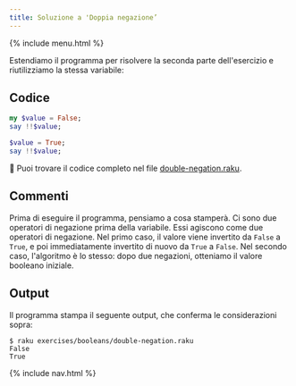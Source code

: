 ```yaml
---
title: Soluzione a 'Doppia negazione’
---
```


{% include menu.html %}

Estendiamo il programma per risolvere la seconda parte dell'esercizio e riutilizziamo la stessa variabile:

## Codice

```raku
my $value = False;
say !!$value;

$value = True;
say !!$value;
```

🦋 Puoi trovare il codice completo nel file [double-negation.raku](https://github.com/ash/raku-course/blob/master/exercises/booleans/double-negation.raku).

## Commenti

Prima di eseguire il programma, pensiamo a cosa stamperà. Ci sono due operatori di negazione prima della variabile. Essi agiscono come due operatori di negazione. Nel primo caso, il valore viene invertito da `False` a `True`, e poi immediatamente invertito di nuovo da `True` a `False`. Nel secondo caso, l'algoritmo è lo stesso: dopo due negazioni, otteniamo il valore booleano iniziale.

## Output

Il programma stampa il seguente output, che conferma le considerazioni sopra:

```console
$ raku exercises/booleans/double-negation.raku
False
True
```

{% include nav.html %}